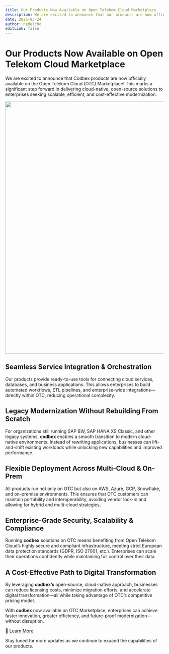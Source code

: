 ```yaml
---
title: Our Products Now Available on Open Telekom Cloud Marketplace
description: We are excited to announce that our products are now officially available on the Open Telekom Cloud (OTC) Marketplace, marking a key milestone in our mission to deliver cloud-native, open-source enterprise solutions
date: 2025-03-24
author: nedelcho
editLink: false
---
```


# Our Products Now Available on Open Telekom Cloud Marketplace

We are excited to announce that Codbex products are now officially available on the Open Telekom Cloud (OTC) Marketplace! This marks a significant step forward in delivering cloud-native, open-source solutions to enterprises seeking scalable, efficient, and cost-effective modernization.

<img src="/images/2025-03-24-codbex-on-otc-marketplace/codbex-on-otc.png" width="800em">

## Seamless Service Integration & Orchestration

Our products provide ready-to-use tools for connecting cloud services, databases, and business applications. This allows enterprises to build automated workflows, ETL pipelines, and enterprise-wide integrations—directly within OTC, reducing operational complexity.

## Legacy Modernization Without Rebuilding From Scratch

For organizations still running SAP BW, SAP HANA XS Classic, and other legacy systems, **codbex** enables a smooth transition to modern cloud-native environments. Instead of rewriting applications, businesses can lift-and-shift existing workloads while unlocking new capabilities and improved performance.

## Flexible Deployment Across Multi-Cloud & On-Prem

All products run not only on OTC but also on AWS, Azure, GCP, Snowflake, and on-premise environments. This ensures that OTC customers can maintain portability and interoperability, avoiding vendor lock-in and allowing for hybrid and multi-cloud strategies.

## Enterprise-Grade Security, Scalability & Compliance

Running **codbex** solutions on OTC means benefiting from Open Telekom Cloud’s highly secure and compliant infrastructure, meeting strict European data protection standards (GDPR, ISO 27001, etc.). Enterprises can scale their operations confidently while maintaining full control over their data.

## A Cost-Effective Path to Digital Transformation

By leveraging **codbex’s** open-source, cloud-native approach, businesses can reduce licensing costs, minimize migration efforts, and accelerate digital transformation—all while taking advantage of OTC’s competitive pricing model.

With **codbex** now available on OTC Marketplace, enterprises can achieve faster innovation, greater efficiency, and future-proof modernization—without disruption.

🔗 [Learn More](https://www.codbex.com/products/)

Stay tuned for more updates as we continue to expand the capabilities of our products.
